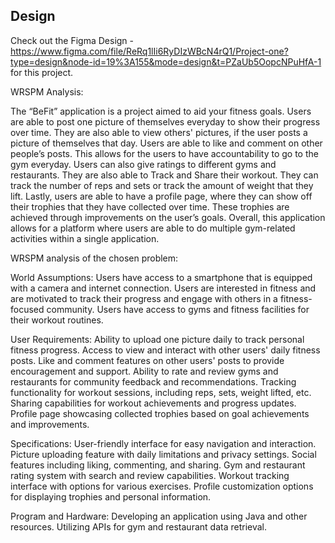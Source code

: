 ## Design

Check out the Figma Design - https://www.figma.com/file/ReRq1lIi6RyDIzWBcN4rQ1/Project-one?type=design&node-id=19%3A155&mode=design&t=PZaUb5OopcNPuHfA-1 for this project.


WRSPM Analysis:

The “BeFit” application is a project aimed to aid your fitness goals. Users are able to post one picture of themselves everyday to show their progress over time. They are also able to view others' pictures, if the user posts a picture of themselves that day. Users are able to like and comment on other people’s posts. This allows for the users to have accountability to go to the gym everyday. Users can also give ratings to different gyms and restaurants. They are also able to Track and Share their workout. They can track the number of reps and sets or track the amount of weight that they lift. Lastly, users are able to have a profile page, where they can show off their trophies that they have collected over time. These trophies are achieved through improvements on the user’s goals. Overall, this application allows for a platform where users are able to do multiple gym-related activities within a single application.

WRSPM analysis of the chosen problem:

World Assumptions:
Users have access to a smartphone that is equipped with a camera and internet connection. 
Users are interested in fitness and are motivated to track their progress and engage with others in a fitness-focused community.
Users have access to gyms and fitness facilities for their workout routines.

User Requirements:
Ability to upload one picture daily to track personal fitness progress.
Access to view and interact with other users' daily fitness posts.
Like and comment features on other users' posts to provide encouragement and support.
Ability to rate and review gyms and restaurants for community feedback and recommendations.
Tracking functionality for workout sessions, including reps, sets, weight lifted, etc.
Sharing capabilities for workout achievements and progress updates.
Profile page showcasing collected trophies based on goal achievements and improvements.

Specifications: 
User-friendly interface for easy navigation and interaction.
Picture uploading feature with daily limitations and privacy settings.
Social features including liking, commenting, and sharing.
Gym and restaurant rating system with search and review capabilities.
Workout tracking interface with options for various exercises.
Profile customization options for displaying trophies and personal information.

Program and Hardware:
Developing an application using Java and other resources.
Utilizing APIs for gym and restaurant data retrieval.

